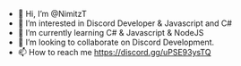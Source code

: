 - 👋 Hi, I’m @NimitzT
- 👀 I’m interested in Discord Developer & Javascript and C#
- 🌱 I’m currently learning C# & Javascript & NodeJS
- 💞️ I’m looking to collaborate on Discord Development.
- 📫 How to reach me https://discord.gg/uPSE93ysTQ

<!---
I'm just getting started and learning new coding, don't expect much from me. I hope you will see many shares and software when you look here in the future, Thank you. 💞️
--->
